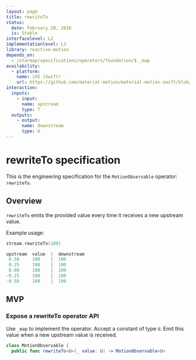```yaml
---
layout: page
title: rewriteTo
status:
  date: February 20, 2016
  is: Stable
interfacelevel: L2
implementationlevel: L3
library: reactive-motion
depends_on:
  - /starmap/specifications/operators/foundation/$._map
availability:
  - platform:
    name: iOS (Swift)
    url: https://github.com/material-motion/material-motion-swift/blob/develop/src/operators/rewriteTo.swift
interaction:
  inputs:
    - input:
      name: upstream
      type: T
  outputs:
    - output:
      name: downstream
      type: U
---
```


# rewriteTo specification

This is the engineering specification for the `MotionObservable` operator: `rewriteTo`.

## Overview

`rewriteTo` emits the provided value every time it receives a new upstream value.

Example usage:

```swift
stream.rewriteTo(100)

upstream  value  |  downstream
 0.50     100    |  100
 0.25     100    |  100
 0.00     100    |  100
-0.25     100    |  100
-0.50     100    |  100
```

## MVP

### Expose a rewriteTo operator API

Use `_map` to implement the operator. Accept a constant of type `U`. Emit this value when a
new upstream value is received.

```swift
class MotionObservable {
  public func rewriteTo<U>(_ value: U) -> MotionObservable<U>
```
